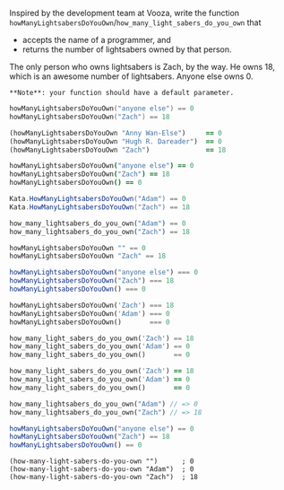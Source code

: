 Inspired by the development team at Vooza, write the function `howManyLightsabersDoYouOwn`/`how_many_light_sabers_do_you_own` that 

* accepts the name of a programmer, and
* returns the number of lightsabers owned by that person.

The only person who owns lightsabers is Zach, by the way. He owns 18, which is an awesome number of lightsabers. Anyone else owns 0.

```if:coffeescript,javascript,php,python,ruby,typescript
**Note**: your function should have a default parameter.
```

```c
howManyLightsabersDoYouOwn("anyone else") == 0
howManyLightsabersDoYouOwn("Zach") == 18
```
```clojure
(howManyLightsabersDoYouOwn "Anny Wan-Else")     == 0
(howManyLightsabersDoYouOwn "Hugh R. Dareader")  == 0
(howManyLightsabersDoYouOwn "Zach")              == 18
```
```coffeescript
howManyLightsabersDoYouOwn("anyone else") == 0
howManyLightsabersDoYouOwn("Zach") == 18
howManyLightsabersDoYouOwn() == 0
```
```c#
Kata.HowManyLightsabersDoYouOwn("Adam") == 0
Kata.HowManyLightsabersDoYouOwn("Zach") == 18
```
```elixir
how_many_lightsabers_do_you_own("Adam") == 0
how_many_lightsabers_do_you_own("Zach") == 18
```
```haskell
howManyLightsabersDoYouOwn "" == 0
howManyLightsabersDoYouOwn "Zach" == 18
```
```javascript
howManyLightsabersDoYouOwn("anyone else") === 0
howManyLightsabersDoYouOwn("Zach") === 18
howManyLightsabersDoYouOwn() === 0
```
```php
howManyLightsabersDoYouOwn('Zach') === 18
howManyLightsabersDoYouOwn('Adam') === 0
howManyLightsabersDoYouOwn()       === 0
```
```python
how_many_light_sabers_do_you_own('Zach') == 18
how_many_light_sabers_do_you_own('Adam') == 0
how_many_light_sabers_do_you_own()       == 0
```
```ruby
how_many_light_sabers_do_you_own('Zach') == 18
how_many_light_sabers_do_you_own('Adam') == 0
how_many_light_sabers_do_you_own()       == 0
```
```rust
how_many_lightsabers_do_you_own("Adam") // => 0
how_many_lightsabers_do_you_own("Zach") // => 18
```
```typescript
howManyLightsabersDoYouOwn("anyone else") == 0
howManyLightsabersDoYouOwn("Zach") == 18
howManyLightsabersDoYouOwn() == 0
```
```racket
(how-many-light-sabers-do-you-own "")      ; 0
(how-many-light-sabers-do-you-own "Adam")  ; 0
(how-many-light-sabers-do-you-own "Zach")  ; 18
```

